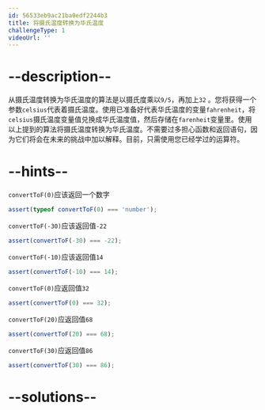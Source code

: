 ```yaml
---
id: 56533eb9ac21ba0edf2244b3
title: 将摄氏温度转换为华氏温度
challengeType: 1
videoUrl: ''
---
```


# --description--

从摄氏温度转换为华氏温度的算法是以摄氏度乘以`9/5`，再加上`32` 。您将获得一个参数`celsius`代表着摄氏温度。使用已准备好代表华氏温度的变量`fahrenheit`，将`celsius`摄氏温度变量值兑换成华氏温度值，然后存储在`farenheit`变量里。使用以上提到的算法将摄氏温度转换为华氏温度。不需要过多担心函数和返回语句，因为它们将会在未来的挑战中加以解释。目前，只需使用您已经学过的运算符。

# --hints--

`convertToF(0)`应该返回一个数字

```js
assert(typeof convertToF(0) === 'number');
```

`convertToF(-30)`应该返回值`-22`

```js
assert(convertToF(-30) === -22);
```

`convertToF(-10)`应该返回值`14`

```js
assert(convertToF(-10) === 14);
```

`convertToF(0)`应返回值`32`

```js
assert(convertToF(0) === 32);
```

`convertToF(20)`应返回值`68`

```js
assert(convertToF(20) === 68);
```

`convertToF(30)`应返回值`86`

```js
assert(convertToF(30) === 86);
```

# --solutions--

